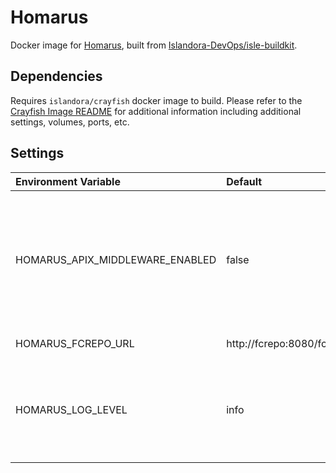 # Homarus

Docker image for [Homarus], built from [Islandora-DevOps/isle-buildkit](https://github.com/Islandora-DevOps/isle-buildkit/).

## Dependencies

Requires `islandora/crayfish` docker image to build. Please refer to the
[Crayfish Image README](../crayfish/README.md) for additional information including
additional settings, volumes, ports, etc.

## Settings

| Environment Variable            | Default                        | Description                                                                                                                     |
| :------------------------------ | :----------------------------- | :------------------------------------------------------------------------------------------------------------------------------ |
| HOMARUS_APIX_MIDDLEWARE_ENABLED | false                          | This disables the `ApixMiddleware` as we pass the full URL to `ffmpeg` instead of downloading the file and passing it directly. |
| HOMARUS_FCREPO_URL              | http://fcrepo:8080/fcrepo/rest | Fcrepo Rest API URL                                                                                                             |
| HOMARUS_LOG_LEVEL               | info                           | Log level. Possible Values: debug, info, notice, warning, error, critical, alert, emergency, none                               |

[Homarus]: https://github.com/Islandora/Crayfish/tree/4.x/Homarus
